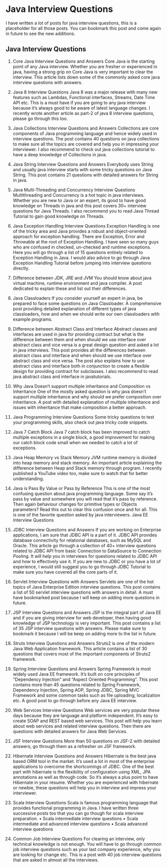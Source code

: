 # Java Interview Questions
I have written a lot of posts for java interview questions, this is a placeholder for all those posts. You can bookmark this post and come again in future to see the new additions.
 
## Java Interview Questions

1. Core Java Interview Questions and Answers
Core Java is the starting point of any Java interview. Whether you are fresher or experienced in java, having a strong grip on Core Java is very important to clear the interview. This article lists down some of the commonly asked core java interview questions with answers.

2.	Java 8 Interview Questions
Java 8 was a major release with many new features such as Lambdas, Functional interfaces, Streams, Date Time API etc. This is a must have if you are going to any java interview because it’s always good to be aware of latest language changes.
I recently wrote another article as part-2 of java 8 interview questions, please go through this too.

3.	Java Collections Interview Questions and Answers
Collections are core components of Java programming language and hence widely used in interview questions. The post contains 40 questions on java collections to make sure all the topics are covered and help you in impressing your interviewer.
I also recommend to check out java collections tutorial to have a deep knowledge of Collections in java.

4.	Java String Interview Questions and Answers
Everybody uses String and usually java interview starts with some tricky questions on Java String. This post contains 21 questions with detailed answers for String in java.

5.	Java Multi-Threading and Concurrency Interview Questions
Multithreading and Concurrency is a hot topic in java interviews. Whether you are new to Java or an expert, its good to have good knowledge on Threads in java and this post covers 30+ interview questions for Java Threads.
I also recommend you to read Java Thread Tutorial to gain good knowledge on Threads.

6.	Java Exception Handling Interview Questions
Exception Handling is one of the tricky area and Java provides a robust and object-oriented approach for exception handling. There are Exception, Error and Throwable at the root of Exception Handling. I have seen so many guys who are confused in checked, un-checked and runtime exceptions. Here you will go through a list of 15 questions entirely related to Exception Handling in Java.
I would also advice to go through Java Exception Handling Tutorial before jumping into interview questions directly.

7.	Difference between JDK, JRE and JVM
You should know about java virtual machine, runtime environment and java compiler. A post dedicated to explain these and list out their differences.

8.	Java Classloaders
If you consider yourself an expert in java, be prepared to face some questions on Java Classloader. A comprehensive post providing detailed explanation of different types of java classloaders, how and when we should write our own classloaders with example programs.

9.	Difference between Abstract Class and Interface
Abstract classes and interfaces are used in java for providing contract but what is the difference between them and when should we use interface over abstract class and vice versa is a great design question and asked a lot in java interviews. This post provides all the differences between abstract class and interface and when should we use interface over abstract class and vice versa. The post also explains how to use abstract class and interface both in conjunction to create a flexible design for providing contract for subclasses. I also recommend to read java abstract class and interface in javatutorials.

10.	Why Java Doesn’t support multiple inheritance and Composition vs Inheritance
One of the mostly asked question is why java doesn’t support multiple inheritance and why should we prefer composition over inheritance. A post with detailed explanation of multiple inheritance and issues with inheritance that make composition a better approach.

11.	Java Programming Interview Questions
Some tricky questions to test your programming skills, also check out java tricky code snippets.

12.	Java 7 Catch Block
Java 7 catch block has been improved to catch multiple exceptions in a single block, a good improvement for making our catch block code small when we needed to catch a lot of exceptions.

13.	Java Heap Memory vs Stack Memory
JVM runtime memory is divided into heap memory and stack memory. An important article explaining the difference between Heap and Stack memory through program. I recently published a YouTube video too, make sure to watch that for better understanding.

14.	Java is Pass By Value or Pass by Reference
This is one of the most confusing question about java programming language. Some say it’s pass by value and somewhere you will read that it’s pass by reference. Then again behaviour changes for primitive types or Objects parameters? Read this out to clear this confusion once and for all. This is one of the favorite question asked by java interviewers.
Java EE Interview Questions

15.	JDBC Interview Questions and Answers
If you are working on Enterprise applications, I am sure that JDBC API is a part of it. JDBC API provides database connectivity for relational databases, such as MySQL and Oracle.
This article go through a collection of 40+ interview questions related to JDBC API from basic Connection to DataSource to Connection Pooling. It will help you in interviews for questions related to JDBC API and how to effectively use it.
If you are new to JDBC or you have a lot of experience, I would still suggest you to go through JDBC Tutorial to make sure you have covered all the core parts of it.

16.	Servlet Interview Questions with Answers
Servlets are one of the hot topics of Java Enterprise Edition interview questions. This post contains a list of 50 servlet interview questions with answers in detail. A must have bookmarked post because I will keep on adding more questions in future.

17.	JSP Interview Questions and Answers
JSP is the integral part of Java EE and if you are giving interview for web developer, then having good knowledge of JSP technology is very important. This post contains a list of 35 JSP interview questions with answers. Please make sure to bookmark it because I will be keep on adding more to the list in future.

18.	Struts Interview Questions and Answers
Struts2 is one of the modern Java Web Application framework. This article contains a list of 30 questions that covers most of the important components of Struts2 framework.

19.	Spring Interview Questions and Answers
Spring Framework is most widely used Java EE framework. It’s built on core principles of “Dependency Injection” and “Aspect Oriented Programming”. This post contains more than 45 questions related to Spring Framework, Dependency Injection, Spring AOP, Spring JDBC, Spring MVC Framework and some common tasks such as file uploading, localization etc. A good post to go through before any Java EE interview.

20.	Web Services Interview Questions
Web services are very popular these days because they are language and platform independent. It’s easy to create SOAP and REST based web services. This post will help you learn about web services and related interview questions. Then there are questions with detailed answers for Java Web Services.

21.	JSF Interview Questions
More than 50 questions on JSF-2 with detailed answers, go through them as a refresher on JSF framework.

22.	Hibernate Interview Questions and Answers
Hibernate is the best java based ORM tool in the market. It’s used a lot in most of the enterprise applications to overcome the shortcomings of JDBC. One of the best part with hibernate is the flexibility of configuration using XML, JPA annotations as well as through code. So it’s always a plus point to have Hibernate in your resume. Whether you are experienced with hibernate or newbie, these questions will help you in interview and impress your interviewer.

23.	Scala Interview Questions
Scala is famous programming language that provides functional programming in Java. I have written three successive posts too that you can go though for scala interview preparation.
•	Scala intermediate interview questions
•	Scala intermediate and advanced interview questions
•	Scala advanced interview questions

24.	Common Job Interview Questions
For clearing an interview, only technical knowledge is not enough. You will have to go through common job interview questions such as your last company experience, why you are looking for change etc. This is a post with 40 job interview questions that are asked in almost all the interviews.

